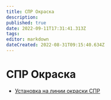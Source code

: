 ```yaml
---
title: СПР Окраска
description: 
published: true
date: 2022-09-11T17:31:41.313Z
tags: 
editor: markdown
dateCreated: 2022-08-31T09:15:40.634Z
---
```


# СПР Окраска

* [Установка на линии окраски СПР](spr-ustanovka-na-okrasku.md)
